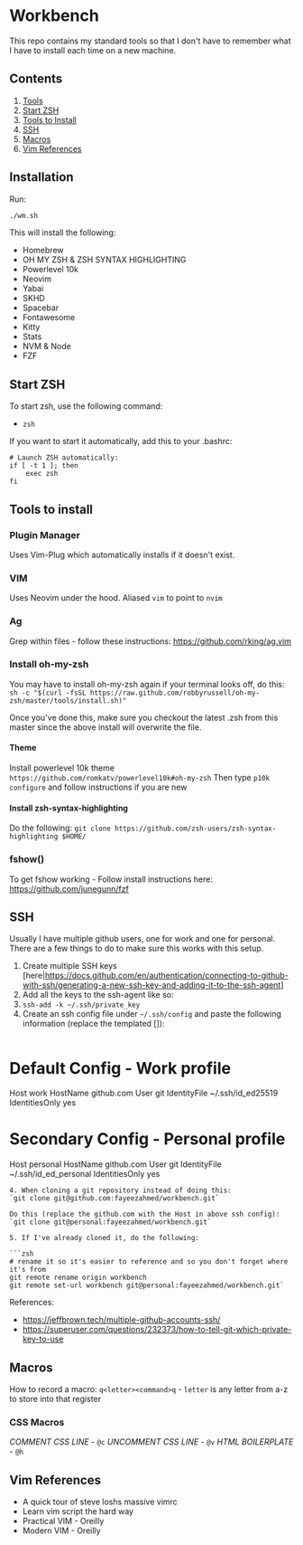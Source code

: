 # Workbench

This repo contains my standard tools so that I don't have to remember what I have to install each time on a new machine.

## Contents
1. [Tools](#tools)
2. [Start ZSH](#start-zsh)
3. [Tools to Install](#tools-to-install)
4. [SSH](SSH)
5. [Macros](#macros)
6. [Vim References](#references)

<a name="tools"></a>

## Installation
Run:
```zsh
./wm.sh
```
This will install the following:
- Homebrew
- OH MY ZSH & ZSH SYNTAX HIGHLIGHTING
- Powerlevel 10k
- Neovim
- Yabai
- SKHD
- Spacebar
- Fontawesome
- Kitty
- Stats
- NVM & Node
- FZF

<a name="start-zsh"></a>
## Start ZSH
To start zsh, use the following command:
* `zsh`

If you want to start it automatically, add this to your .bashrc:
```
# Launch ZSH automatically:
if [ -t 1 ]; then
    exec zsh
fi
```

<a name="tools-to-install"></a>
## Tools to install

### Plugin Manager
Uses Vim-Plug which automatically installs if it doesn't exist.

### VIM
Uses Neovim under the hood. Aliased `vim` to point to `nvim`

### Ag
Grep within files - follow these instructions: https://github.com/rking/ag.vim

### Install oh-my-zsh
You may have to install oh-my-zsh again if your terminal looks off, do this: 
`sh -c "$(curl -fsSL https://raw.github.com/robbyrussell/oh-my-zsh/master/tools/install.sh)"`

Once you've done this, make sure you checkout the latest .zsh from this master since the above install will overwrite the file.

#### Theme
Install powerlevel 10k theme `https://github.com/romkatv/powerlevel10k#oh-my-zsh`
Then type `p10k configure` and follow instructions if you are new

#### Install zsh-syntax-highlighting
Do the following:
`git clone https://github.com/zsh-users/zsh-syntax-highlighting $HOME/`

### fshow()
To get fshow working - Follow install instructions here: https://github.com/junegunn/fzf

<a name="macros"></a>

## SSH

Usually I have multiple github users, one for work and one for personal. There are a few things to do to make sure this works with this setup.

1. Create multiple SSH keys [here|https://docs.github.com/en/authentication/connecting-to-github-with-ssh/generating-a-new-ssh-key-and-adding-it-to-the-ssh-agent]
2. Add all the keys to the ssh-agent like so:
  1. `ssh-add -k ~/.ssh/private_key`
3. Create an ssh config file under `~/.ssh/config` and paste the following information (replace the templated []):
   ```javascript
  # Default Config - Work profile
  Host work
    HostName github.com
    User git
    IdentityFile ~/.ssh/id_ed25519
    IdentitiesOnly yes
 
  # Secondary Config - Personal profile
  Host personal
    HostName github.com
    User git
    IdentityFile ~/.ssh/id_ed_personal
    IdentitiesOnly yes

   ```
4. When cloning a git repository instead of doing this:
`git clone git@github.com:fayeezahmed/workbench.git`

Do this (replace the github.com with the Host in above ssh config):
`git clone git@personal:fayeezahmed/workbench.git`

5. If I've already cloned it, do the following:

```zsh
# rename it so it's easier to reference and so you don't forget where it's from
git remote rename origin workbench
git remote set-url workbench git@personal:fayeezahmed/workbench.git`

```

References:
- https://jeffbrown.tech/multiple-github-accounts-ssh/
- https://superuser.com/questions/232373/how-to-tell-git-which-private-key-to-use

## Macros

How to record a macro:
`q<letter><command>q` - `letter` is any letter from a-z to store into that register

### CSS Macros
*COMMENT CSS LINE* - `@c`
*UNCOMMENT CSS LINE* - `@v`
*HTML BOILERPLATE* - `@h`

<a name="references"></a>
## Vim References
- A quick tour of steve loshs massive vimrc
- Learn vim script the hard way 
- Practical VIM - Oreilly
- Modern VIM - Oreilly

